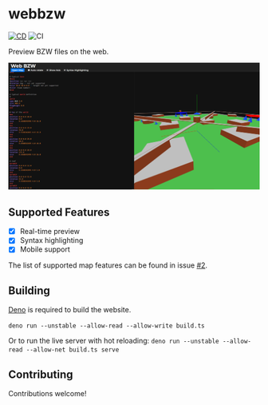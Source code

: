 # webbzw

[![CD](https://github.com/BZFlagCommunity/webbzw/workflows/CD/badge.svg)](https://bzw.thenoah.dev)
![CI](https://github.com/BZFlagCommunity/webbzw/workflows/CI/badge.svg)

Preview BZW files on the web.

![screenshot](screenshot.png)

## Supported Features

- [x] Real-time preview
- [x] Syntax highlighting
- [x] Mobile support

The list of supported map features can be found in issue [#2](https://github.com/The-Noah/webbzw/issues/2).

## Building

[Deno](https://deno.land/) is required to build the website.

`deno run --unstable --allow-read --allow-write build.ts`

Or to run the live server with hot reloading: `deno run --unstable --allow-read --allow-net build.ts serve`

## Contributing

Contributions welcome!
